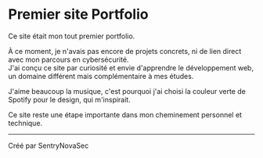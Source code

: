 # Premier site Portfolio

Ce site était mon tout premier portfolio.

À ce moment, je n'avais pas encore de projets concrets, ni de lien direct avec mon parcours en cybersécurité.  
J'ai conçu ce site par curiosité et envie d'apprendre le développement web, un domaine différent mais complémentaire à mes études.

J'aime beaucoup la musique, c'est pourquoi j'ai choisi la couleur verte de Spotify pour le design, qui m'inspirait.

Ce site reste une étape importante dans mon cheminement personnel et technique.

---
Créé par SentryNovaSec
